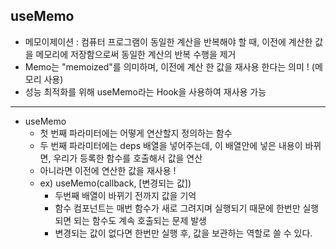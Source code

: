 ## useMemo
- 메모이제이션 : 컴퓨터 프로그램이 동일한 계산을 반복해야 할 때, 이전에 계산한 값을 메모리에 저장함으로써 동일한 계산의 반복 수행을 제거
- Memo는 "memoized"를 의미하며, 이전에 계산 한 값을 재사용 한다는 의미 ! (메모리 사용)
- 성능 최적화를 위해 useMemo라는 Hook을 사용하여 재사용 가능
-----------------------------------------
- useMemo
    - 첫 번째 파라미터에는 어떻게 연산할지 정의하는 함수
    - 두 번째 파라미터에는 deps 배열을 넣어주는데, 이 배열안에 넣은 내용이 바뀌면, 우리가 등록한 함수를 호출해서 값을 연산
    - 아니라면 이전에 연산한 값을 재사용 !
    - ex) useMemo(callback, [변경되는 값])
        - 두번째 배열이 바뀌기 전까지 값을 기억
        - 함수 컴포넌트는 매번 함수가 새로 그려지며 실행되기 때문에 한번만 실행되면 되는 함수도 계속 호출되는 문제 발생
        - 변경되는 값이 없다면 한번만 실행 후, 값을 보관하는 역할로 쓸 수 있다.